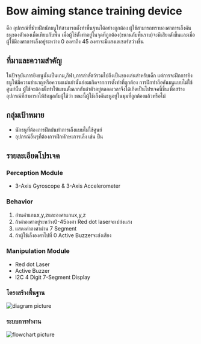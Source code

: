 # Bow aiming stance training  device
คือ อุปกรณ์ที่ช่วยฝึกนักธนูให้สามารถตั้งท่าพื้นฐานได้อย่างถูกต้อง ผู้ใช้สามารถทราบองศาการเล็งคันธนูของตัวเองเมื่อเทียบกับพื้น เมื่อผู้ใช้ตั้งท่าอยู่ในจุดที่ถูกต้อง(ขนานกับพื้นราบ)จะมีเสียงดังขึ้นและเมื่อผู้ใช้มีองศาการเล็งอยู่ระหว่าง 0 องศาถึง 45 องศาจะมีแสงเลเซอร์สว่างขึ้น

## ที่มาและความสำคัญ
ในปัจจุบันการยิงธนูนั้นเป็นเกม,กีฬา,การล่าสัตว์รวมไปถึงเป็นของเล่นสำหรับเด็ก แต่การจะฝึกการยิงธนูให้มีความชำนาญหรือความแม่นยำนั้นย่อมเกิดจากการตั้งท่าที่ถูกต้อง การฝึกท่าถือคันธนูแบบไม่ใช้ศูนย์นั้น ผู้ใช้จะต้องตั้งท่าให้แขนตั้งฉากกับลำตัวอยู่ตลอดเวลาจึงได้เกิดเป็นโปรเจคนี้ขึ้นเพื่อสร้างอุปกรณ์ที่สามารถให้ข้อมูลกับผู้ใช้ว่า ขณะนี้ผู้ใช้เล็งคันธนูอยู่ในมุมที่ถูกต้องแล้วหรือไม่

## กลุ่มเป้าหมาย
+ นักธนูที่ต้องการฝึกฝนท่าการเล็งแบบไม่ใช้ศูนย์ 
+ อุปกรณ์อื่นๆที่ต้องการฝึกทักษะการเล็ง เช่น ปืน

## รายละเอียดโปรเจค

### Perception Module
- 3-Axis Gyroscope & 3-Axis Accelerometer

### Behavior
1. อ่านค่าแกนx,y,zและองศาแกนx,y,z
2. ถ้าค่าองศาอยู่ระหว่าง0-45องศา Red dot laserจะเปล่งแสง
3. แสดงค่าองศาผ่าน 7 Segment
4. ถ้าผู้ใช้เล็งองศาไปที่ 0 Active Buzzerจะส่งเสียง

### Manipulation Module
- Red dot Laser
- Active Buzzer 
- I2C 4 Digit 7-Segment Display

### โครงสร้างพื้นฐาน
![diagram picture][diagram]

[diagram]: https://github.com/jojoeza10/Bow-training-device/blob/master/image/diagram.jpg "Diagram"

### ระบบการทำงาน 
![flowchart picture][flowchart]

[flowchart]: https://github.com/jojoeza10/Bow-training-device/blob/master/image/Flowchart.jpg "flowchart"

